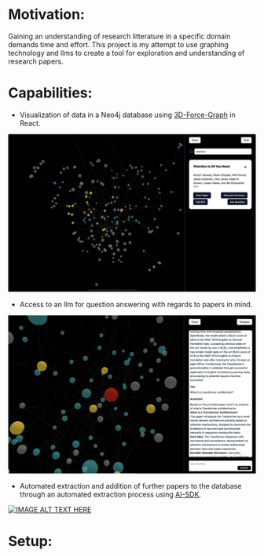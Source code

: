 

# Motivation:
Gaining an understanding of research litterature in a specific domain demands time and effort. This project is my attempt to use graphing technology and llms to create a tool for exploration and understanding of research papers.

# Capabilities:
- Visualization of data in a Neo4j database using [3D-Force-Graph](https://github.com/vasturiano/3d-force-graph) in React.



![Navbar](./images/nav2.png)
- Access to an llm for question answering with regards to papers in mind. 

![LLM](./images/llm2.png)

- Automated extraction and addition of further papers to the database through an automated extraction process using [AI-SDK](https://github.com/vercel/ai).

[![IMAGE ALT TEXT HERE](https://img.youtube.com/vi/GvGwtHkfB0U/0.jpg)](https://www.youtube.com/watch?v=GvGwtHkfB0U)

# Setup:

